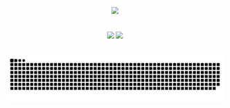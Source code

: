 <h1 align="center" style="margin: 0; padding: 0; border: none;">
    <img src="https://readme-typing-svg.herokuapp.com/?font=Righteous&size=35&center=true&vCenter=true&width=500&height=70&duration=4000&lines=Hi+There!+👋&color=FFD700" />
</h1>

</br>
</br>


<div align="center" style="margin: 0; padding: 0;">
    <img src="https://skillicons.dev/icons?i=androidstudio,flutter,kotlin,dart,html,css,github,vscode,git,java,ktor,cpp,dotnet,supabase" />
    <img src="https://skillicons.dev/icons?i=mysql,postgres,postman,sqlite,firebase,xd,c,java,arduino,mysql,bootstrap,cs,gradle,svg" />
</div>

</br>

<div align="center">
  <br>
  <img alt="snake eating my contributions" src="https://raw.githubusercontent.com/salesp07/salesp07/output/github-contribution-grid-snake.svg" />

